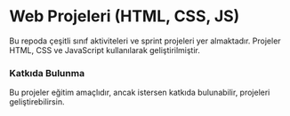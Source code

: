 # Web Projeleri (HTML, CSS, JS)

Bu repoda çeşitli sınıf aktiviteleri ve sprint projeleri yer almaktadır. Projeler HTML, CSS ve JavaScript kullanılarak geliştirilmiştir.

### Katkıda Bulunma
Bu projeler eğitim amaçlıdır, ancak istersen katkıda bulunabilir, projeleri geliştirebilirsin.

